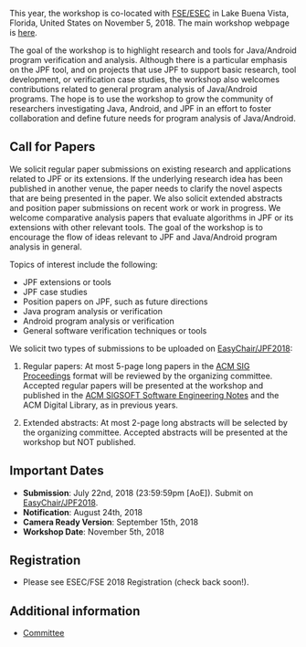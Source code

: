 This year, the workshop is co-located with [FSE/ESEC](https://conf.researchr.org/home/fse-2018) in Lake Buena Vista, Florida, United States on November 5, 2018. The main workshop webpage is [here](https://2018.fseconference.org/track/jpf-2018-papers).

The goal of the workshop is to highlight research and tools for Java/Android program verification and analysis. Although there is a particular emphasis on the JPF tool, and on projects that use JPF to support basic research, tool development, or verification case studies, the workshop also welcomes contributions related to general program analysis of Java/Android programs. The hope is to use the workshop to grow the community of researchers investigating Java, Android, and JPF in an effort to foster collaboration and define future needs for program analysis of Java/Android.

## Call for Papers

We solicit regular paper submissions on existing research and applications related to JPF or its extensions. If the underlying research idea has been published in another venue, the paper needs to clarify the novel aspects that are being presented in the paper. We also solicit extended abstracts and position paper submissions on recent work or work in progress. We welcome comparative analysis papers that evaluate algorithms in JPF or its extensions with other relevant tools. The goal of the workshop is to encourage the flow of ideas relevant to JPF and Java/Android program analysis in general.

Topics of interest include the following:

  * JPF extensions or tools
  * JPF case studies
  * Position papers on JPF, such as future directions
  * Java program analysis or verification
  * Android program analysis or verification
  * General software verification techniques or tools

We solicit two types of submissions to be uploaded on [EasyChair/JPF2018](linkme):

1. Regular papers: At most 5-page long papers in the [ACM SIG Proceedings](http://www.acm.org/publications/proceedings-template) format will be reviewed by the organizing committee. Accepted regular papers will be presented at the workshop and published in the [ACM SIGSOFT Software Engineering Notes](https://www.sigsoft.org/SEN) and the ACM Digital Library, as in previous years.

2. Extended abstracts: At most 2-page long abstracts will be selected by the organizing committee. Accepted abstracts will be presented at the workshop but NOT published.

## Important Dates

  * **Submission**: July 22nd, 2018 (23:59:59pm [AoE]). Submit on [EasyChair/JPF2018](linkme).
  * **Notification**: August 24th, 2018
  * **Camera Ready Version**: September 15th, 2018
  * **Workshop Date**: November 5th, 2018

## Registration
* Please see ESEC/FSE 2018 Registration (check back soon!).

## Additional information
   * [Committee](JPF-Workshop-2018-Committee)

